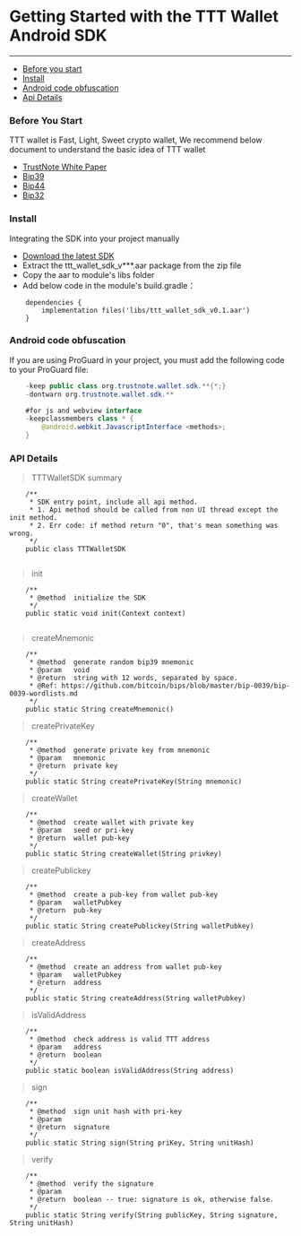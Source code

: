 # Getting Started with the TTT Wallet Android SDK
---

* [Before you start](#start)
* [Install](#GradleIntegration)
* [Android code obfuscation](#obfuscation)
* [Api Details](#apiDetails)

### <a name="start">Before You Start</a>
TTT wallet is Fast, Light, Sweet crypto wallet, We recommend below document to understand the basic idea of TTT wallet
- [TrustNote White Paper](https://github.com/trustnote/document)
- [Bip39](https://github.com/bitcoin/bips/blob/master/bip-0039.mediawiki)
- [Bip44](https://github.com/bitcoin/bips/blob/master/bip-0044.mediawiki)
- [Bip32](https://github.com/bitcoin/bips/blob/master/bip-0032.mediawiki)


### <a name="GradleIntegration">Install</a>  

Integrating the SDK into your project manually

* [Download the latest SDK](https://github.com/TrustNoteDevelopers/android_sdk/raw/master/ttt_wallet_sdk_v0.1.aar)
* Extract the ttt_wallet_sdk_v***.aar package from the zip file
* Copy the aar to module's libs folder
* Add below code in the module's build.gradle：

``` 
    dependencies {
        implementation files('libs/ttt_wallet_sdk_v0.1.aar')
    }
```
### <a name="obfuscation">Android code obfuscation</a> 

If you are using ProGuard in your project, you must add the following code to your ProGuard file:

``` java
    -keep public class org.trustnote.wallet.sdk.**{*;}
    -dontwarn org.trustnote.wallet.sdk.**

    #for js and webview interface
    -keepclassmembers class * {
        @android.webkit.JavascriptInterface <methods>;
    }
```
    

### <a name="apiDetails">API Details</a>  

> TTTWalletSDK summary

```
    /**
     * SDK entry point, include all api method.
     * 1. Api method should be called from non UI thread except the init method.
     * 2. Err code: if method return "0", that's mean something was wrong.
     */
    public class TTTWalletSDK
 
```


> init

```
    /**
     * @method  initialize the SDK
     */
    public static void init(Context context)
 
```

> createMnemonic

```
    /**
     * @method  generate random bip39 mnemonic
     * @param   void
     * @return  string with 12 words, separated by space.
     * @Ref: https://github.com/bitcoin/bips/blob/master/bip-0039/bip-0039-wordlists.md
     */
    public static String createMnemonic()
```

> createPrivateKey

```
    /**
     * @method  generate private key from mnemonic
     * @param   mnemonic
     * @return  private key
     */
    public static String createPrivateKey(String mnemonic)
```

> createWallet

```
    /**
     * @method  create wallet with private key
     * @param   seed or pri-key
     * @return  wallet pub-key
     */
    public static String createWallet(String privkey)
```

> createPublickey

```
    /**
     * @method  create a pub-key from wallet pub-key
     * @param   walletPubkey
     * @return  pub-key
     */
    public static String createPublickey(String walletPubkey)
```

> createAddress

```
    /**
     * @method  create an address from wallet pub-key
     * @param   walletPubkey
     * @return  address
     */
    public static String createAddress(String walletPubkey)
```

> isValidAddress

```
    /**
     * @method  check address is valid TTT address
     * @param   address
     * @return  boolean
     */
    public static boolean isValidAddress(String address)
```

> sign

```
    /**
     * @method  sign unit hash with pri-key
     * @param
     * @return  signature
     */
    public static String sign(String priKey, String unitHash)
```

> verify

```
    /**
     * @method  verify the signature
     * @param
     * @return  boolean -- true: signature is ok, otherwise false.
     */
    public static String verify(String publicKey, String signature, String unitHash)
```

